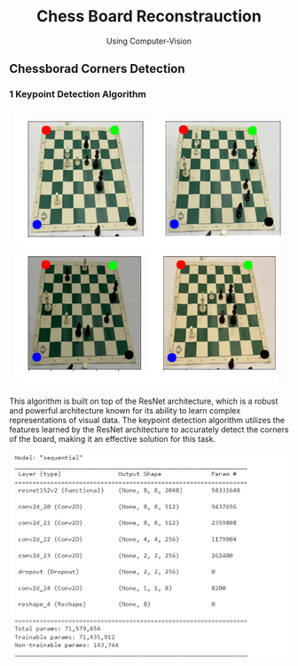 <p align="center">

  <h1 align="center">Chess Board Reconstrauction</h3>

  <p align="center">
    Using Computer-Vision
    <br />
  </p>
</p>

##  Chessborad Corners Detection

### 1 Keypoint Detection Algorithm

<p align="center">
<img src="Resources/chess_corners.png" width="500">
</p>

This algorithm is built on top of the ResNet architecture, which is a robust and powerful architecture known for its ability to learn complex representations of visual data. 
The keypoint detection algorithm utilizes the features learned by the ResNet architecture to accurately 
detect the corners of the board, making it an effective solution for this task.

<p align="center">
<img src="Resources/model.png" width="500">
</p>
